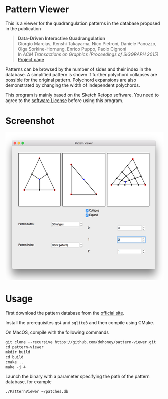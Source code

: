# Pattern Viewer
This is a viewer for the quadrangulation patterns in the database proposed in the publication

> **Data-Driven Interactive Quadrangulation**<br/>
> Giorgio Marcias, Kenshi Takayama, Nico Pietroni, Daniele Panozzo, Olga Sorkine-Hornung, Enrico Puppo, Paolo Cignoni<br/>
> In *ACM Transactions on Graphics (Proceedings of SIGGRAPH 2015)*<br/>
> [Project page](http://igl.ethz.ch/projects/ddq/)

Patterns can be browsed by the number of sides and their index in the database. A simplified pattern is shown if further polychord collapses are possible for the original pattern. Polychord expansions are also demonstrated by changing the width of independent polychords.

This program is mainly based on the Sketch Retopo software. You need to agree to the [software License](http://igl.ethz.ch/projects/sketch-retopo/sketch-retopo-license.html) before using this program.

# Screenshot
<img width="606" height="472" src="https://github.com/dohoney/pattern-viewer/raw/master/resources/screenshot.png">

# Usage
First download the pattern database from the [official site](http://igl.ethz.ch/projects/ddq/).

Install the prerequisites ``qt4`` and ``sqlite3`` and then compile using CMake.

On MacOS, compile with the following commands

	git clone --recursive https://github.com/dohoney/pattern-viewer.git
	cd pattern-viewer
	mkdir build
	cd build
	cmake ..
	make -j 4

Launch the binary with a parameter specifying the path of the pattern database, for example

	./PatternViewer ~/patches.db


